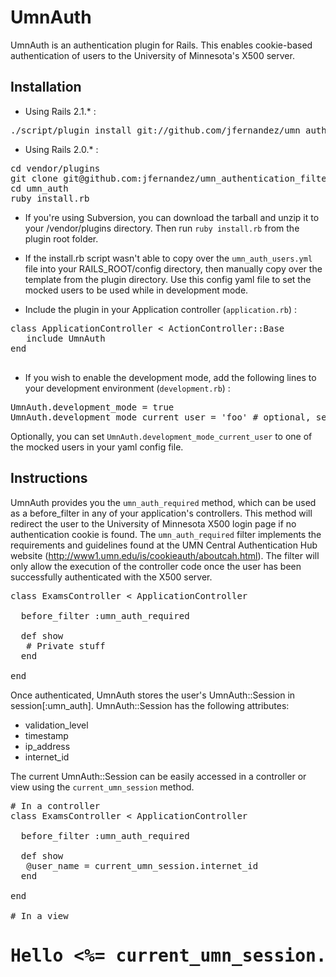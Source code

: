 # UmnAuth #

UmnAuth is an authentication plugin for Rails. This enables cookie-based authentication of users to the University of Minnesota's X500 server.

## Installation

* Using Rails 2.1.* :

<pre>
./script/plugin install git://github.com/jfernandez/umn_authentication_filter.git
</pre>

* Using Rails 2.0.* :

<pre>
cd vendor/plugins
git clone git@github.com:jfernandez/umn_authentication_filter.git umn_auth
cd umn_auth
ruby install.rb
</pre>

* If you're using Subversion, you can download the tarball and unzip it to your /vendor/plugins directory.  Then run `ruby install.rb` from the plugin root folder.

* If the install.rb script wasn't able to copy over the `umn_auth_users.yml` file into your RAILS_ROOT/config directory, then manually copy over the template from the plugin directory.  Use this config yaml file to set the mocked users to be used while in development mode.

* Include the plugin in your Application controller (`application.rb`) :

<pre>
class ApplicationController < ActionController::Base
   include UmnAuth
end
   
</pre>

* If you wish to enable the development mode, add the following lines to your development environment (`development.rb`) :

<pre>
UmnAuth.development_mode = true
UmnAuth.development_mode_current_user = 'foo' # optional, set to 'gopher' by default
</pre>

Optionally, you can set `UmnAuth.development_mode_current_user` to one of the mocked users in your yaml config file.

## Instructions

UmnAuth provides you the `umn_auth_required` method, which can be used as a before_filter in any of your application's controllers.  This method will redirect the user to the University of Minnesota X500 login page if no authentication cookie is found. The `umn_auth_required` filter implements the requirements and guidelines found at the UMN Central Authentication Hub website (http://www1.umn.edu/is/cookieauth/aboutcah.html).  The filter will only allow the execution of the controller code once the user has been successfully authenticated with the X500 server.

<pre>
class ExamsController < ApplicationController

  before_filter :umn_auth_required

  def show
   # Private stuff
  end

end
</pre>

Once authenticated, UmnAuth stores the user's UmnAuth::Session in session[:umn_auth].  UmnAuth::Session has the following attributes:

* validation_level
* timestamp
* ip_address
* internet_id

The current UmnAuth::Session can be easily accessed in a controller or view using the `current_umn_session` method.

<pre>
# In a controller
class ExamsController < ApplicationController

  before_filter :umn_auth_required

  def show
   @user_name = current_umn_session.internet_id
  end

end

# In a view
<h1>Hello <%= current_umn_session.internet_id %>!</h1>
</pre>
